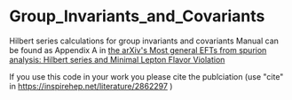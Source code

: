 # Group_Invariants_and_Covariants
Hilbert series calculations for group invariants and covariants
Manual can be found as Appendix A in [the arXiv's Most general EFTs from spurion analysis: Hilbert series and Minimal Lepton Flavor Violation](https://arxiv.org/abs/2412.16285)

If you use this code in your work you please cite the publciation (use "cite" in  https://inspirehep.net/literature/2862297 )

